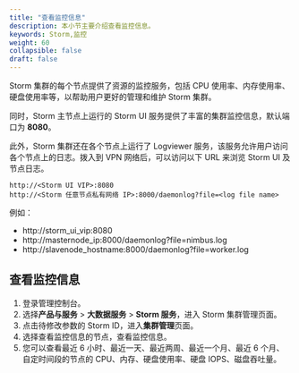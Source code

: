 ```yaml
---
title: "查看监控信息"
description: 本小节主要介绍查看监控信息。 
keywords: Storm,监控
weight: 60
collapsible: false
draft: false
---
```


 Storm 集群的每个节点提供了资源的监控服务，包括 CPU 使用率、内存使用率、硬盘使用率等，以帮助用户更好的管理和维护 Storm 集群。

同时，Storm 主节点上运行的 Storm UI 服务提供了丰富的集群监控信息，默认端口为 **8080**。

此外，Storm 集群还在各个节点上运行了 Logviewer 服务，该服务允许用户访问各个节点上的日志。拨入到 VPN 网络后，可以访问以下 URL 来浏览 Storm UI 及节点日志。

```
http://<Storm UI VIP>:8080
http://<Storm 任意节点私有网络 IP>:8000/daemonlog?file=<log file name>
```

例如：

- http://storm_ui_vip:8080
- http://masternode_ip:8000/daemonlog?file=nimbus.log
- http://slavenode_hostname:8000/daemonlog?file=worker.log

## 查看监控信息

1. 登录管理控制台。
2. 选择**产品与服务** > **大数据服务** > **Storm 服务**，进入 Storm 集群管理页面。
3. 点击待修改参数的 Storm ID，进入**集群管理**页面。
4. 选择查看监控信息的节点，查看监控信息。
5. 您可以查看最近 6 小时、最近一天、最近两周、最近一个月、最近 6 个月、自定时间段的节点的 CPU、内存、硬盘使用率、硬盘 IOPS、磁盘吞吐量。
